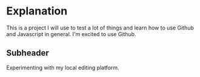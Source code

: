 # Explanation

This is a project I will use to test a lot of things and learn how to use Github and Javascript in general. I'm excited to use Github.

## Subheader

Experimenting with my local editing platform.
